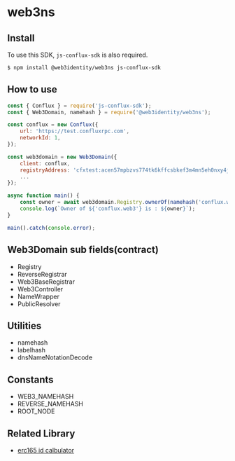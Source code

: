 # web3ns

## Install

To use this SDK, `js-conflux-sdk` is also required.

```bash
$ npm install @web3identity/web3ns js-conflux-sdk
```

## How to use

```js
const { Conflux } = require('js-conflux-sdk');
const { Web3Domain, namehash } = require('@web3identity/web3ns');

const conflux = new Conflux({
    url: 'https://test.confluxrpc.com',
    networkId: 1,
});

const web3domain = new Web3Domain({
    client: conflux,
    registryAddress: 'cfxtest:acen57mpbzvs774tk6kffcsbkef3m4mn5eh0nxy4jx',
    ...
});

async function main() {
    const owner = await web3domain.Registry.ownerOf(namehash('conflux.web3'));
    console.log(`Owner of ${'conflux.web3'} is : ${owner}`);
}

main().catch(console.error);
```

## Web3Domain sub fields(contract)

* Registry
* ReverseRegistrar
* Web3BaseRegistrar
* Web3Controller
* NameWrapper
* PublicResolver

## Utilities

* namehash
* labelhash
* dnsNameNotationDecode

## Constants

* WEB3_NAMEHASH
* REVERSE_NAMEHASH
* ROOT_NODE

## Related Library

* [erc165 id calbulator](https://github.com/blockful-io/erc165)
